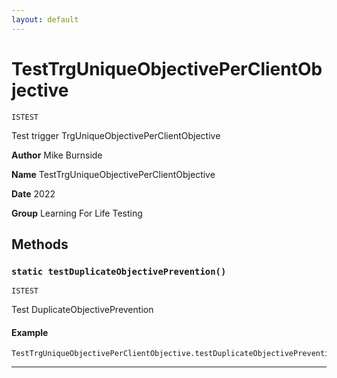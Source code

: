 ```yaml
---
layout: default
---
```


# TestTrgUniqueObjectivePerClientObjective

`ISTEST`

Test trigger TrgUniqueObjectivePerClientObjective

**Author** Mike Burnside

**Name** TestTrgUniqueObjectivePerClientObjective

**Date** 2022

**Group** Learning For Life Testing

## Methods

### `static testDuplicateObjectivePrevention()`

`ISTEST`

Test DuplicateObjectivePrevention

#### Example

```apex
TestTrgUniqueObjectivePerClientObjective.testDuplicateObjectivePrevention();
```

---

